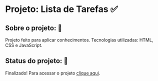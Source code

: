 # Projeto: Lista de Tarefas :white_check_mark:

## Sobre o projeto: :page_facing_up:

Projeto feito para aplicar conhecimentos.
Tecnologias utilizadas: HTML, CSS e JavaScript.


## Status do projeto: :wrench:

Finalizado! 
Para acessar o projeto [clique aqui](https://todojps.netlify.app/). 
